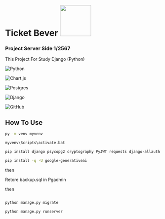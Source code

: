 # Ticket Bever <img width="100" src="https://cdn.dribbble.com/users/400493/screenshots/7322525/media/5d31d3ad11b0d9f94a4264890381a9ec.gif" />

### Project Server Side 1/2567

This Project For Study Django (Python) 

![Python](https://img.shields.io/badge/python-3670A0?style=for-the-badge&logo=python&logoColor=ffdd54)

![Chart.js](https://img.shields.io/badge/chart.js-F5788D.svg?style=for-the-badge&logo=chart.js&logoColor=white)

![Postgres](https://img.shields.io/badge/postgres-%23316192.svg?style=for-the-badge&logo=postgresql&logoColor=white)

![Django](https://img.shields.io/badge/django-%23092E20.svg?style=for-the-badge&logo=django&logoColor=white)

![GitHub](https://img.shields.io/badge/github-%23121011.svg?style=for-the-badge&logo=github&logoColor=white)



## How To Use

```sh
py -m venv myvenv

myvenv\Scripts\activate.bat

pip install django psycopg2 cryptography PyJWT requests django-allauth pillow djangorestframework python-dotenv promptpay reportlab

pip install -q -U google-generativeai

```

then 

Retore backup.sql in Pgadmin

then 

```sh

python manage.py migrate

python manage.py runserver

```
